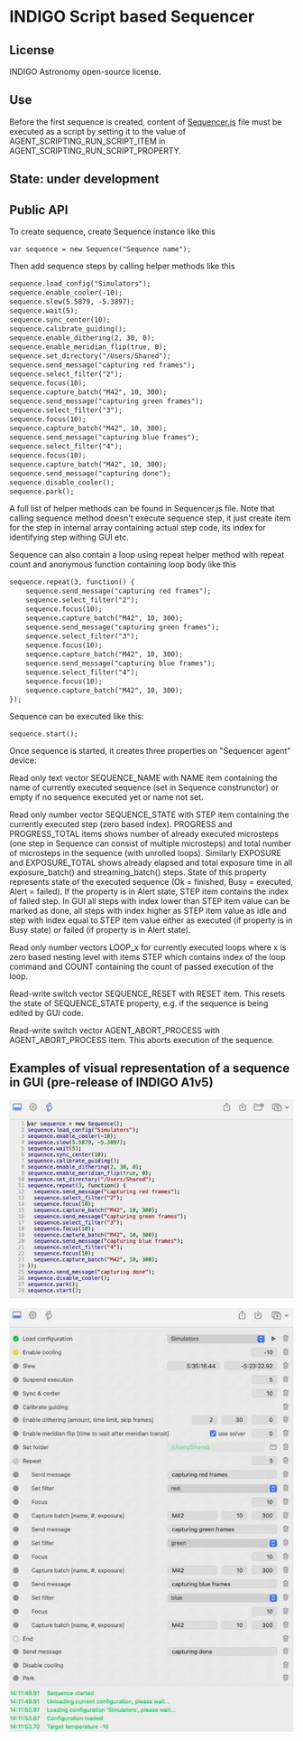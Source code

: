 #  INDIGO Script based Sequencer

## License

INDIGO Astronomy open-source license.

## Use

Before the first sequence is created, content of [Sequencer.js](Sequencer.js) file must be executed as a script by setting it to the value of AGENT\_SCRIPTING\_RUN\_SCRIPT\_ITEM in AGENT\_SCRIPTING\_RUN\_SCRIPT\_PROPERTY.

## State: under development

## Public API

To create sequence, create Sequence instance like this

```
var sequence = new Sequence("Sequence name"); 
```

Then add sequence steps by calling helper methods like this

```
sequence.load_config("Simulators");
sequence.enable_cooler(-10);
sequence.slew(5.5879, -5.3897);
sequence.wait(5);
sequence.sync_center(10);
sequence.calibrate_guiding();
sequence.enable_dithering(2, 30, 0);
sequence.enable_meridian_flip(true, 0);
sequence.set_directory("/Users/Shared");
sequence.send_message("capturing red frames");
sequence.select_filter("2");
sequence.focus(10);
sequence.capture_batch("M42", 10, 300);
sequence.send_message("capturing green frames");
sequence.select_filter("3");
sequence.focus(10);
sequence.capture_batch("M42", 10, 300);
sequence.send_message("capturing blue frames");
sequence.select_filter("4");
sequence.focus(10);
sequence.capture_batch("M42", 10, 300);
sequence.send_message("capturing done");
sequence.disable_cooler();
sequence.park();
```

A full list of helper methods can be found in Sequencer.js file. Note that calling sequence method doesn't execute sequence step, it just create item for the step in internal array containing actual step code, its index for identifying step withing GUI etc. 

Sequence can also contain a loop using repeat helper method with repeat count and anonymous function containing loop body like this

```
sequence.repeat(3, function() {
	sequence.send_message("capturing red frames");
	sequence.select_filter("2");
	sequence.focus(10);
	sequence.capture_batch("M42", 10, 300);
	sequence.send_message("capturing green frames");
	sequence.select_filter("3");
	sequence.focus(10);
	sequence.capture_batch("M42", 10, 300);
	sequence.send_message("capturing blue frames");
	sequence.select_filter("4");
	sequence.focus(10);
	sequence.capture_batch("M42", 10, 300);
});

```

Sequence can be executed like this:

```
sequence.start();
```

Once sequence is started, it creates three properties on "Sequencer agent" device:

Read only text vector SEQUENCE\_NAME with NAME item containing the name of currently executed sequence (set in Sequence construnctor) or empty if no sequence executed yet or name not set.

Read only number vector SEQUENCE\_STATE with STEP item containing the currently executed step (zero based index). PROGRESS and PROGRESS\_TOTAL items shows number of already executed microsteps (one step in Sequence can consist of multiple microsteps) and total number of microsteps in the sequence (with unrolled loops). Similarly EXPOSURE and EXPOSURE\_TOTAL shows already elapsed and total exposure time in all exposure\_batch() and streaming\_batch() steps. State of this property represents state of the executed sequence (Ok = finished, Busy = executed, Alert = failed). If the property is in Alert state, STEP item contains the index of failed step. In GUI all steps with index lower than STEP item value can be marked as done, all steps with index higher as STEP item value as idle and step with index equal to STEP item value either as executed (if property is in Busy state) or failed (if property is in Alert state). 

Read only number vectors LOOP\_x for currently executed loops where x is zero based nesting level with items STEP which contains index of the loop command and COUNT containing the count of passed execution of the loop.

Read-write switch vector SEQUENCE\_RESET with RESET item. This resets the state of SEQUENCE\_STATE property, e.g. if the sequence is being edited by GUI code.

Read-write switch vector AGENT\_ABORT\_PROCESS with AGENT\_ABORT\_PROCESS item. This aborts execution of the sequence.

## Examples of visual representation of a sequence in GUI (pre-release of INDIGO A1v5)

 ![](Sequencer_screenshot_2.jpg)
 
 ![](Sequencer_screenshot_1.jpg)
